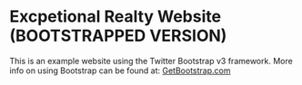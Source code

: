 # Excpetional Realty Website (BOOTSTRAPPED VERSION)

This is an example website using the Twitter Bootstrap v3 framework. More info on using Bootstrap can be found at: [GetBootstrap.com](http://getbootstrap.com)